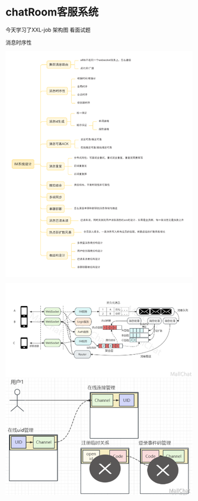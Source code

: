 # chatRoom客服系统
今天学习了XXL-job
架构图
看面试题

消息时序性

![img.png](img.png)

![img_1.png](img_1.png)
![img_2.png](img_2.png)